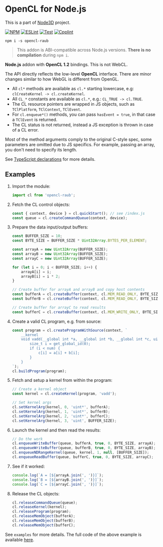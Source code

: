 # OpenCL for Node.js

This is a part of [Node3D](https://github.com/node-3d) project.

[![NPM](https://badge.fury.io/js/opencl-raub.svg)](https://badge.fury.io/js/opencl-raub)
[![ESLint](https://github.com/node-3d/opencl-raub/actions/workflows/eslint.yml/badge.svg)](https://github.com/node-3d/opencl-raub/actions/workflows/eslint.yml)
[![Test](https://github.com/node-3d/opencl-raub/actions/workflows/test.yml/badge.svg)](https://github.com/node-3d/opencl-raub/actions/workflows/test.yml)
[![Cpplint](https://github.com/node-3d/opencl-raub/actions/workflows/cpplint.yml/badge.svg)](https://github.com/node-3d/opencl-raub/actions/workflows/cpplint.yml)

```console
npm i -s opencl-raub
```

> This addon is ABI-compatible across Node.js versions. **There is no compilation** during `npm i`.

**Node.js** addon with **OpenCL 1.2** bindings. This is not WebCL.

The API directly reflects the low-level **OpenCL** interface. There are minor changes
similar to how WebGL is different from OpenGL.
* All `cl*` methods are available as `cl.*` starting lowercase,
	e.g: `clCreateKernel -> cl.createKernel`.
* All `CL_*` constants are available as `cl.*`, e.g.: `CL_TRUE -> cl.TRUE`.
* The CL resource pointers are wrapped in JS objects, such as `TClPlatform`, `TClContext`, `TClEvent`.
* For `cl.enqueue*()` methods, you can pass `hasEvent = true`, in that case a `TClEvent` is returned.
* The CL status is not returned, instead a JS exception is thrown in case of a CL error.

Most of the method arguments comply to the original C-style spec, some parameters are omitted
due to JS specifics. For example, passing an array, you don't need to specify its length.

See [TypeScript declarations](/index.d.ts) for more details.


## Examples

1. Import the module:
	```ts
	import cl from 'opencl-raub';
	```
2. Fetch the CL control objects:
	```ts
	const { context, device } = cl.quickStart(); // see /index.js
	const queue = cl.createCommandQueue(context, device);
	```
3. Prepare the data input/output buffers:
	```ts
	const BUFFER_SIZE = 10;
	const BYTE_SIZE = BUFFER_SIZE * Uint32Array.BYTES_PER_ELEMENT;
	
	const arrayA = new Uint32Array(BUFFER_SIZE);
	const arrayB = new Uint32Array(BUFFER_SIZE);
	const arrayC = new Uint32Array(BUFFER_SIZE);
	
	for (let i = 0; i < BUFFER_SIZE; i++) {
		arrayA[i] = i;
		arrayB[i] = i * 2;
	}
	
	// Create buffer for arrayA and arrayB and copy host contents
	const bufferA = cl.createBuffer(context, cl.MEM_READ_ONLY, BYTE_SIZE);
	const bufferB = cl.createBuffer(context, cl.MEM_READ_ONLY, BYTE_SIZE);
	
	// Create buffer for arrayC to read results
	const bufferC = cl.createBuffer(context, cl.MEM_WRITE_ONLY, BYTE_SIZE);
	```
4. Create a valid CL program, e.g. from source:
	```ts
	const program = cl.createProgramWithSource(context, `
		__kernel
		void vadd(__global int *a, __global int *b, __global int *c, uint num) {
			size_t i = get_global_id(0);
			if (i < num) {
				c[i] = a[i] + b[i];
			}
		}
	`);
	cl.buildProgram(program);
	```
5. Fetch and setup a kernel from within the program:
	```ts
	// Create a kernel object
	const kernel = cl.createKernel(program, 'vadd');
	
	// Set kernel args
	cl.setKernelArg(kernel, 0, 'uint*', bufferA);
	cl.setKernelArg(kernel, 1, 'uint*', bufferB);
	cl.setKernelArg(kernel, 2, 'uint*', bufferC);
	cl.setKernelArg(kernel, 3, 'uint', BUFFER_SIZE);
	```
6. Launch the kernel and then read the results:
	```ts
	// Do the work
	cl.enqueueWriteBuffer(queue, bufferA, true, 0, BYTE_SIZE, arrayA);
	cl.enqueueWriteBuffer(queue, bufferB, true, 0, BYTE_SIZE, arrayB);
	cl.enqueueNDRangeKernel(queue, kernel, 1, null, [BUFFER_SIZE]);
	cl.enqueueReadBuffer(queue, bufferC, true, 0, BYTE_SIZE, arrayC);
	```
7. See if it worked:
	```ts
	console.log(`A = [${arrayA.join(', ')}]`);
	console.log(`B = [${arrayB.join(', ')}]`);
	console.log(`C = [${arrayC.join(', ')}]`);
	```
8. Release the CL objects:
	```ts
	cl.releaseCommandQueue(queue);
	cl.releaseKernel(kernel);
	cl.releaseProgram(program);
	cl.releaseMemObject(bufferA);
	cl.releaseMemObject(bufferB);
	cl.releaseMemObject(bufferC);
	```


See `examples` for more details. The full code of the above example is available
[here](examples/simple.js).
